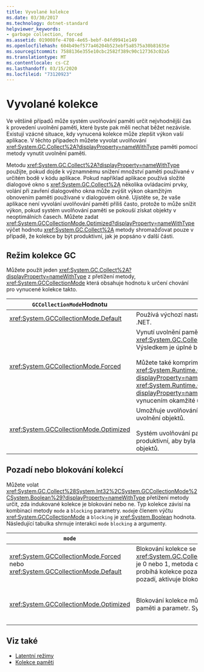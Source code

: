 ```yaml
---
title: Vyvolané kolekce
ms.date: 03/30/2017
ms.technology: dotnet-standard
helpviewer_keywords:
- garbage collection, forced
ms.assetid: 019008fe-4708-4e65-bebf-04fd9941e149
ms.openlocfilehash: 604b49ef577a46204b523ebf5a8575a30b81635e
ms.sourcegitcommit: 7588136e355e10cbc2582f389c90c127363c02a5
ms.translationtype: MT
ms.contentlocale: cs-CZ
ms.lasthandoff: 03/15/2020
ms.locfileid: "73120923"
---
```

# <a name="induced-collections"></a>Vyvolané kolekce
Ve většině případů může systém uvolňování paměti určit nejvhodnější čas k provedení uvolnění paměti, které byste pak měli nechat běžet nezávisle. Existují vzácné situace, kdy vynucená kolekce může zlepšit výkon vaší aplikace. V těchto případech můžete vyvolat uvolňování <xref:System.GC.Collect%2A?displayProperty=nameWithType> paměti pomocí metody vynutit uvolnění paměti.  
  
 Metodu <xref:System.GC.Collect%2A?displayProperty=nameWithType> použijte, pokud dojde k významnému snížení množství paměti používané v určitém bodě v kódu aplikace. Pokud například aplikace používá složité dialogové okno s <xref:System.GC.Collect%2A> několika ovládacími prvky, volání při zavření dialogového okna může zvýšit výkon okamžitým obnovením paměti používané v dialogovém okně. Ujistěte se, že vaše aplikace není vyvolání uvolňování paměti příliš často, protože to může snížit výkon, pokud systém uvolňování paměti se pokouší získat objekty v neoptimálních časech. Můžete zadat <xref:System.GCCollectionMode.Optimized?displayProperty=nameWithType> výčet hodnotu <xref:System.GC.Collect%2A> metody shromažďovat pouze v případě, že kolekce by být produktivní, jak je popsáno v další části.  
  
## <a name="gc-collection-mode"></a>Režim kolekce GC  
 Můžete použít jeden <xref:System.GC.Collect%2A?displayProperty=nameWithType> z přetížení metody, <xref:System.GCCollectionMode> která obsahuje hodnotu k určení chování pro vynucené kolekce takto.  
  
|`GCCollectionMode`Hodnotu|Popis|  
|------------------------------|-----------------|  
|<xref:System.GCCollectionMode.Default>|Používá výchozí nastavení uvolňování paměti pro spuštěnou verzi rozhraní .NET.|  
|<xref:System.GCCollectionMode.Forced>|Vynutí uvolnění paměti dojít okamžitě. To je ekvivalentní <xref:System.GC.Collect?displayProperty=nameWithType> volání přetížení. Výsledkem je úplné blokování kolekce všech generací.<br /><br /> Můžete také komprimovat haldy <xref:System.Runtime.GCSettings.LargeObjectHeapCompactionMode%2A?displayProperty=nameWithType> velkých <xref:System.Runtime.GCLargeObjectHeapCompactionMode.CompactOnce?displayProperty=nameWithType> objektů nastavením vlastnost před vynucením okamžité úplné blokování uvolňování paměti.|  
|<xref:System.GCCollectionMode.Optimized>|Umožňuje uvolňování paměti určit, zda aktuální čas je optimální pro uvolnění objektů.<br /><br /> Systém uvolňování paměti může určit, že kolekce by nebyla dostatečně produktivní, aby byla zarovnaná, v takovém případě se vrátí bez uvolnění objektů.|  
  
## <a name="background-or-blocking-collections"></a>Pozadí nebo blokování kolekcí  
 Můžete volat <xref:System.GC.Collect%28System.Int32%2CSystem.GCCollectionMode%2CSystem.Boolean%29?displayProperty=nameWithType> přetížení metody určit, zda indukované kolekce je blokování nebo ne. Typ kolekce závisí na kombinaci metody `mode` a `blocking` parametry. `mode`je členem výčtu <xref:System.GCCollectionMode> a `blocking` je <xref:System.Boolean> hodnota. Následující tabulka shrnuje interakci `mode` `blocking` a argumenty.  
  
|`mode`|`blocking` = `true`|`blocking` = `false`|  
|------------|--------------------------|---------------------------|  
|<xref:System.GCCollectionMode.Forced> nebo <xref:System.GCCollectionMode.Default>|Blokování kolekce se provádí co nejdříve. Pokud probíhá kolekce na pozadí a generování <xref:System.GC.Collect%28System.Int32%2CSystem.GCCollectionMode%2CSystem.Boolean%29> je 0 nebo 1, metoda okamžitě aktivuje blokování kolekce a vrátí po dokončení kolekce. Pokud probíhá kolekce pozadí `generation` a parametr je 2, metoda čeká, dokud je dokončena kolekce pozadí, aktivuje blokování generace 2 kolekce a vrátí.|Kolekce se provádí co nejdříve. Metoda <xref:System.GC.Collect%28System.Int32%2CSystem.GCCollectionMode%2CSystem.Boolean%29> požaduje kolekci na pozadí, ale to není zaručeno; v závislosti na okolnostech může být stále prováděna blokační kolekce. Pokud kolekce pozadí již probíhá, metoda vrátí okamžitě.|  
|<xref:System.GCCollectionMode.Optimized>|Blokování kolekce může být provedena, v závislosti na `generation` stavu systému uvolňování paměti a parametr. Systém uvolňování paměti se pokusí poskytnout optimální výkon.|V závislosti na stavu systému uvolňování paměti může být provedena kolekce. Metoda <xref:System.GC.Collect%28System.Int32%2CSystem.GCCollectionMode%2CSystem.Boolean%29> požaduje kolekci na pozadí, ale to není zaručeno; v závislosti na okolnostech může být stále prováděna blokační kolekce. Systém uvolňování paměti se pokusí poskytnout optimální výkon. Pokud kolekce pozadí již probíhá, metoda vrátí okamžitě.|  
  
## <a name="see-also"></a>Viz také

- [Latentní režimy](../../../docs/standard/garbage-collection/latency.md)
- [Kolekce paměti](../../../docs/standard/garbage-collection/index.md)
